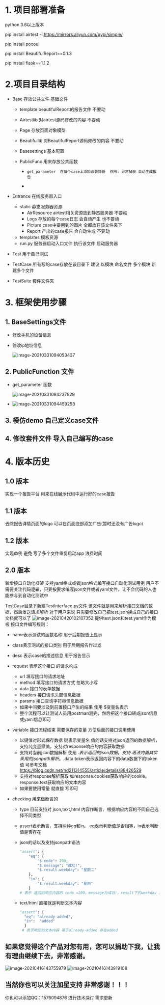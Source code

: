 # 1. 项目部署准备

python 3.6以上版本

pip install airtest  -i https://mirrors.aliyun.com/pypi/simple/

pip install pocoui

pip install BeautifulReport==0.1.3

pip install flask==1.1.2

# 2.项目目录结构

- Base  存放公共文件 基础文件

  - template  beautifulReport的报告文件 不要动

  - Airtestlib  对airtest源码修改的内容  不要动
  
  - Page 存放页面对象模型

  - Beautifullib  对BeautifulReport源码修改的内容 不要动

  - Basesettings   基本配置

  - PublicFunc    用来存放公共函数

    - ```
      get_parameter  在每个case上添加该装饰器  作用: 异常捕获 自动生成报告
      ```

    - 

- Entrance  在线服务器入口

  - static  静态服务器资源
    - AirResource  airtest相关资源放到静态服务器  不要动
    - Logs  存放的每个case日志  会自动产生  也不要动
    - Picture  case中要用到的图片 全都放在该文件夹下
    - Report  产出的case报告  会自动生成  不要动
  - templates  模板资源
  - run.py  服务器启动入口文件   执行该文件 启动服务器

- Test  用于自己测试  

- TestCase  所有写的case存放在该目录下 建议 以模块 命名文件  多个模块 新建多个文件

- TestSuite  套件文件夹

# 3. 框架使用步骤

## 1. BaseSettings文件

- 修改手机的设备信息

- 修改ip地址信息

  ![image-20210331094053437](https://woniumd.oss-cn-hangzhou.aliyuncs.com/test/zhangjing/20210331094053.png)

## 2. PublicFunction 文件

- get_parameter 函数

  ![image-20210331094237829](https://woniumd.oss-cn-hangzhou.aliyuncs.com/test/zhangjing/20210331094237.png)

- ![image-20210331094459258](https://woniumd.oss-cn-hangzhou.aliyuncs.com/test/zhangjing/20210331094459.png)

## 3. 模仿demo 自己定义case文件

## 4. 修改套件文件 导入自己编写的case

# 4. 版本历史

## 1.0 版本

实现一个报告平台 用来在线展示代码中运行好的case报告

## 1.1 版本

 去除报告详情页面的logo 可以在页面底部添加广告(暂时还没有广告logo)

## 1.2 版本

 实现单例 避免 写了多个文件重复启动app 浪费时间

## 2.0 版本
新增接口自动化框架 支持yaml格式或者json格式编写接口自动化测试用例
用户不需要关注代码逻辑，只要按要求编写json文件或者yaml文件，让不会代码的人也能参与到自动化测试中

TestCase目录下新建TestInterface.py文件 该文件就是用来解析接口文档的数据，然后发送请求解析
对于用户来说 只需要修改自己把test.json换成自己的接口文档就可以了
![image-20210420102107352](https://woniumd.oss-cn-hangzhou.aliyuncs.com/test/zhangjing/20210420102107.png)
提供test.json和test.yaml作为模板
接口文件编写规则：
- name表示测试的函数名称 用于后期报告上显示

- class表示测试的接口类别 用于后期报告作过滤

- desc 表示case的描述信息 用于报告显示

- request 表示这个接口 的请求构成
    
    - url 填写接口的请求地址
    - method 填写接口的请求方式 忽略大小写
    - data 接口的表单数据  
    - headers 接口请求头部信息数据
    - params 接口查询字符串信息数据
    - 如果中间要涉及到前置接口产生的结果 使用 $变量名表示 
    - 整个流程可以让测试人员用postman测完，然后把这个接口转成json信息或yaml信息即可
    
- variable 接口流程结束 需要保存的变量 方便后面的接口调用使用

    - 以键值对形式保存数据 键表示变量名 值的话支持对json返回的数据解析，支持纯变量赋值，支持对response响应的内容获取数据
    - 支持对当前json数据解析 使用 $.表示返回的json数据，支持.语法  内置其实采用的jsonpath解析。$.data.token表示返回内容下的data数据下的token值  可参考文档 https://blog.csdn.net/nd211314555/article/details/88426529
    - 支持对response解析获取 如response.cookies获取响应的cookie。response.text获取响应的文本内容
    - 如果要使用常量 就直接 写即可

- checking 用来做断言的

    - type 目前支持对 json,text,html 内容作断言，根据响应内容的不同自己选择不同类型

    - assert表示断言，支持两种eq和in。 eq表示判断值是否相等，in表示判断值是否存在

    - json的话以及支持jsonpath语法 

        ```python
        "assert": {
            "eq": {
                "$.code": 200,
                "$.message": "成功!",
                "$.result.weekday": "星期二"
            },
            "in": {
                "$.result.weekday": "星期"
            }
        # 表示 返回的响应内容的 code =200，message为成功!，result下的weekday 为星期二 
        ```

    - text/html 直接就是判断文本内容

        ```python
        "assert": {
          "eq": "already-added",
          "in":  "added"
          }
         # 表示响应的文本内容 等于already-added 存在added
        ```







 ## 如果您觉得这个产品对您有用，您可以捐助下我，让我有理由继续下去，非常感谢。

![image-20210416143755979](https://woniumd.oss-cn-hangzhou.aliyuncs.com/test/zhangjing/20210416143756.png)
![image-20210416143919108](https://woniumd.oss-cn-hangzhou.aliyuncs.com/test/zhangjing/20210416143919.png)

 ## 当然你也可以关注加星支持 非常感谢！！！

你也可以添加QQ：1576094876 进行技术探讨 需求更新